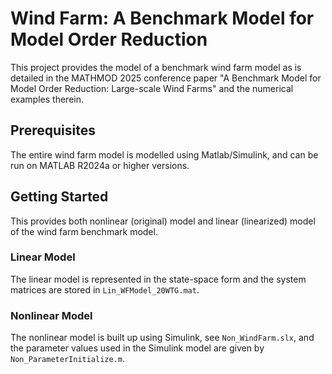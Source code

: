 # Wind Farm: A Benchmark Model for Model Order Reduction

This project provides the model of a benchmark wind farm model as is detailed in the MATHMOD 2025 conference paper "A Benchmark Model for Model Order Reduction: Large-scale Wind Farms" and the numerical examples therein.

## Prerequisites

The entire wind farm model is modelled using Matlab/Simulink, and can be run on MATLAB R2024a or higher versions.

## Getting Started

This provides both nonlinear (original) model and linear (linearized) model of the wind farm benchmark model.

### Linear Model

The linear model is represented in the state-space form and the system matrices are stored in `Lin_WFModel_20WTG.mat`.

### Nonlinear Model

The nonlinear model is built up using Simulink, see `Non_WindFarm.slx`, and the parameter values used in the Simulink model are given by `Non_ParameterInitialize.m`.


